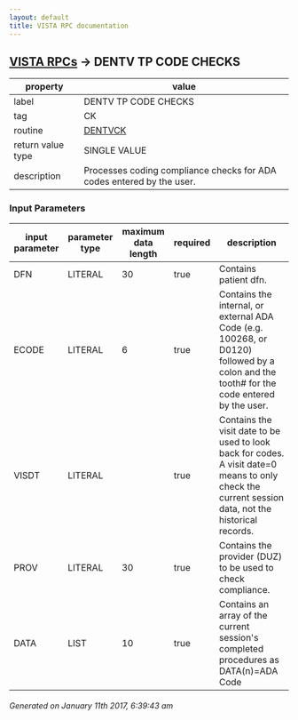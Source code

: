 ```yaml
---
layout: default
title: VISTA RPC documentation
---
```




## [VISTA RPCs](TableOfContent.md) &#8594; DENTV TP CODE CHECKS 

 property | value 
--- | --- 
 label | DENTV TP CODE CHECKS
 tag | CK
 routine | [DENTVCK](http://code.osehra.org/dox/Routine_DENTVCK_source.html)
 return value type | SINGLE VALUE
 description | Processes coding compliance checks for ADA codes entered by the user.  

### Input Parameters

| input parameter | parameter type | maximum data length | required | description | 
| --- | --- | --- | --- | --- | 
| DFN | LITERAL | 30 | true | Contains patient dfn. | 
| ECODE | LITERAL | 6 | true | Contains the internal, or external ADA Code (e.g. 100268, or D0120) followed by a colon and the tooth# for the code entered by the user. | 
| VISDT | LITERAL |  | true | Contains the visit date to be used to look back for codes.  A visit date=0 means to only check the current session data, not the historical records. | 
| PROV | LITERAL | 30 | true | Contains the provider (DUZ) to be used to check compliance. | 
| DATA | LIST | 10 | true | Contains an array of the current session's completed procedures as DATA(n)=ADA Code | 




 ###### Generated on January 11th 2017, 6:39:43 am
